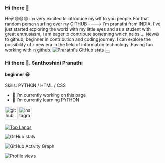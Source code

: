 ### Hi there 👋
Hey!😄😄😄 i'm very excited to introduce myself to you people.
For that random person surfing over my GITHUB ----> I'm pranathi from INDIA. I've just started exploring the world with my little eyes and as a student with great enthusiasm, I am eager to contribute something which helps....
New😄 to github,
beginner in contribution and coding journey. 
I can explore the possibility of a new era in the field of information technology.
Having fun working with in github.
![Pranathi's GitHub stats](https://github-readme-stats.vercel.app/api?username=pranathi000&theme=dark&show_icons=true)
<button data-toggle-theme="dark,light" data-act-class="ACTIVECLASS"></button>
### Hi there 👋, Santhoshini Pranathi
#### beginner 😃

Skills: PYTHON / HTML / CSS

- 🔭 I’m currently working on this page 
- 🌱 I’m currently learning PYTHON 


[<img src='https://cdn.jsdelivr.net/npm/simple-icons@3.0.1/icons/github.svg' alt='github' height='40'>](https://github.com/pranathi000)  [<img src='https://cdn.jsdelivr.net/npm/simple-icons@3.0.1/icons/instagram.svg' alt='instagram' height='40'>](https://www.instagram.com/pranathi__singaraju/)  

[![Top Langs](https://github-readme-stats.vercel.app/api/top-langs/?username=pranathi000)](https://github.com/anuraghazra/github-readme-stats)

![GitHub stats](https://github-readme-stats.vercel.app/api?username=pranathi000&show_icons=true)  

![GitHub Activity Graph](https://activity-graph.herokuapp.com/graph?username=pranathi000)  

![Profile views](https://gpvc.arturio.dev/pranathi000)  
